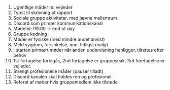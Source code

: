1. Ugentlige måder m. vejleder
2. Typst til skrivning af rapport
3. Sociale gruppe aktiviteter, med jævne mellemrum
4. Discord som primær kommunikationskanal
5. Mødetid: 09:00 -> end of day
6. Gruppe kodning
7. Møder er fysiske (med mindre andet anvist)
8. Meld sygdom, forsinkelse, mm. tidligst muligt
9. I starten primært møder når anden undervisning henligger, tilrettes efter behov
10. 1st fortagelse forbigås, 2nd fortagelse er gruppesnak, 3rd foretagelse er vejleder.
11. Strengt profesionelle måder (pauser tilladt)
12. Discord kanalen skal holdes ren og profesionel
13. Referat af møder hvis gruppemedlem ikke tilstede
